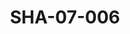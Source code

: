 ---
pid: SHA-07-006
title: SHA-07-006
language: en
collection: Sharhabil Ahmed
original_label: 
rights: Sharhabil Ahmed
location_of_original: Sharhabil Ahmed
photographer_or_studio: 
scanned_from: photograph 10.4 by 16.8
_date: 7/9/1977
location: Khartoum, Civil Aviation Club
description: Sharhabil Ahmed and Faisal at concert
additional_notes: 
permission_display: 'yes'
on_server: 'no'
on_website: 'no'
permalink: /photopages/en/SHA-07-006.html
layout: photo-page
---